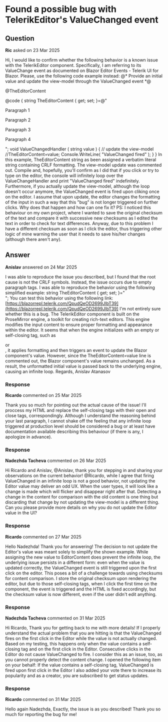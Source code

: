 # Found a possible bug with TelerikEditor's ValueChanged event

## Question

**Ric** asked on 23 Mar 2025

Hi, I would like to confirm whether the following behavior is a known issue with the TelerikEditor component. Specifically, I am referring to its ValueChange event as documented on Blazor Editor Events - Telerik UI for Blazor. Please, use the following code example instead: @* Provide an initial value and update the view-model through the ValueChanged event *@<TelerikEditor Value="@TheEditorContent" ValueChanged="@ValueChangedHandler">
</TelerikEditor>

@TheEditorContent

@code { string TheEditorContent { get; set; }=@"<div>
<p>Paragraph 1</p>
<p>Paragraph 2</p>
<p>Paragraph 3</p>
<p />
<p />
<p>Paragraph 4</p>
</div>"; void ValueChangedHandler ( string value ) { // update the view-model //TheEditorContent=value; Console.WriteLine( "ValueChanged fired" );
}
} In this example, TheEditorContent string as been assigned a verbatim literal string containing CRLF formatting. The view-model update was commented out. Compile and, hopefully, you'll confirm as I did that if you click or try to type on the editor, the console will infinitely loop over the ValueChangeHandler and print "ValueChanged fired" indefinitely. Furthermore, if you actually update the view-model, although the loop doesn't occur anymore, the ValueChanged event is fired upon cliking once on the editor. I assume that upon update, the editor changes the formatting of the input in such a way that this "bug" is not longer triggered on further clicks. Why does that happen and how can one fix it? PS: I noticed this behaviour on my own project, where I wanted to save the original checksum of the text and compare it with successive new checksums as I edited the text in order to check for text differences. Anyway, due to this problem I have a different checksum as soon as I click the editor, thus triggering other logic of mine warning the user that it needs to save his/her changes (although there aren't any).

## Answer

**Anislav** answered on 24 Mar 2025

I was able to reproduce the issue you described, but I found that the root cause is not the CRLF symbols. Instead, the issue occurs due to empty paragraph tags. I was able to reproduce the behavior using the following simplified example: string TheEditorContent { get; set; }="<br/>"; You can test this behavior using the following link: [https://blazorrepl.telerik.com/QpudQeOD2699JlbT39](https://blazorrepl.telerik.com/QpudQeOD2699JlbT39) I'm not entirely sure whether this is a bug. The TelerikEditor component is built on the ProseMirror engine, a toolkit for creating rich-text editors. This engine modifies the input content to ensure proper formatting and appearance within the editor. It seems that when the engine initializes with an empty or self-closing tag, such as <p /> or <br/>, it applies formatting and then triggers an event to update the Blazor component's value. However, since the TheEditorContent=value line is commented out, the Blazor component's value remains unchanged. As a result, the unformatted initial value is passed back to the underlying engine, causing an infinite loop. Regards, Anislav Atanasov

### Response

**Ricardo** commented on 25 Mar 2025

Thank you so much for pointing out the actual cause of the issue! I'll proccess my HTML and replace the self-closing tags with their open and close tags, correspondingly. Although I understand the reasoning behind your last paragraph, I cannot shake off the feeling that any infinite loop triggered at production level should be considered a bug or at least have documentation available describing this behaviour (if there is any, I apologize in advance).

### Response

**Nadezhda Tacheva** commented on 26 Mar 2025

Hi Ricardo and Anislav, @Anislav, thank you for stepping in and sharing your observations on the current behavior! @Ricardo, while I agree that firing ValueChanged in an infinite loop is not a good behavior, not updating the Editor value may deliver an odd UX. When the user types, it will look like a change is made which will flicker and disappear right after that. Detecting a change in the content for comparison with the old content is one thing but discarding that change by not updating the view-model is a different thing. Can you please provide more details on why you do not update the Editor value in the UI?

### Response

**Ricardo** commented on 27 Mar 2025

Hello Nadezhda! Thank you for answering! The decision to not update the Editor's value was meant solely to simplify the shown example. While assigning the new value to EditorContent does prevent the infinite loop, the underlying issue persists in a different form: even when the value is updated correctly, the ValueChanged event is still triggered upon the first click on the editor. This poses a bit of a challenge towards using checksums for content comparison. I store the original checksum upon rendering the editor, but due to those self-closing tags, when I click the first time on the component, the event is triggered and the HTML is fixed accordingly, but the checksum value is now different, even if the user didn't edit anything.

### Response

**Nadezhda Tacheva** commented on 31 Mar 2025

Hi Ricardo, Thank you for getting back to me with more details! If I properly understand the actual problem that you are hitting is that the ValueChanged fires on the first click in the Editor while the value is not actually changed. Based on my testing, this happens only when the value contains a self-closing tag and on the first click in the Editor. Consecutive clicks in the Editor do not cause ValueChanged to fire. I consider this as an issue, too, as you cannot properly detect the content change. I opened the following item on your behalf: If the value contains a self-closing tag, ValueChanged is fired upon first click in the Editor I also added your vote there to increase its popularity and as a creator, you are subscribed to get status updates.

### Response

**Ricardo** commented on 31 Mar 2025

Hello again Nadezhda, Exactly, the issue is as you described! Thank you so much for reporting the bug for me!

